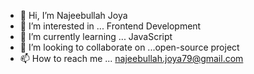 - 👋 Hi, I’m Najeebullah Joya
- 👀 I’m interested in ... Frontend Development 
- 🌱 I’m currently learning ... JavaScript
- 💞️ I’m looking to collaborate on ...open-source project 
- 📫 How to reach me ... najeebullah.joya79@gmail.com 

<!---
Najeeb-joya/Najeeb-joya is a ✨ special ✨ repository because its `README.md` (this file) appears on your GitHub profile.
You can click the Preview link to take a look at your changes.
--->
